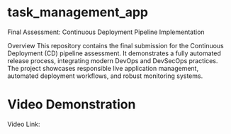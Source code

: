 # task_management_app

Final Assessment: Continuous Deployment Pipeline Implementation


Overview
This repository contains the final submission for the Continuous Deployment (CD) pipeline assessment. It demonstrates a fully automated release process, integrating modern DevOps and DevSecOps practices. The project showcases responsible live application management, automated deployment workflows, and robust monitoring systems.



# Video Demonstration
Video Link:
